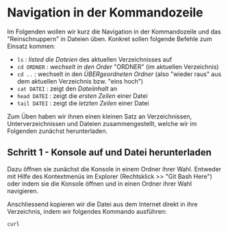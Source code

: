 
# Navigation in der Kommandozeile

Im Folgenden wollen wir kurz die Navigation in der Kommandozeile und das "Reinschnuppern" in Dateien üben.
Konkret sollen folgende Befehle zum Einsatz kommen:

- `ls` : *listed die Dateien* des aktuellen Verzeichnisses auf
- `cd ORDNER` : *wechselt in den Order* "ORDNER" (im aktuellen Verzeichnis)
- `cd ..` : wechselt in den *ÜBERgeordneten Ordner* (also "wieder raus" aus dem aktuellen Verzeichnis bzw. "eins hoch")
- `cat DATEI` : zeigt den *Dateiinhalt* an
- `head DATEI` : zeigt die *ersten Zeilen* einer Datei
- `tail DATEI` : zeigt die *letzten Zeilen* einer Datei

Zum Üben haben wir ihnen einen kleinen Satz an Verzeichnissen, Unterverzeichnissen und Dateien zusammengestellt, welche wir im Folgenden zunächst herunterladen.

## Schritt 1 - Konsole auf und Datei herunterladen

Dazu öffnen sie zunächst die Konsole in einem Ordner ihrer Wahl. 
Entweder mit Hilfe des Kontextmenüs im Explorer (Rechtsklick >> "Git Bash Here") oder indem sie die Konsole öffnen und in einen Ordner ihrer Wahl navigieren.

Anschliessend kopieren wir die Datei aus dem Internet direkt in ihre Verzeichnis, indem wir folgendes Kommando ausführen:

```{bash}
curl 
```
